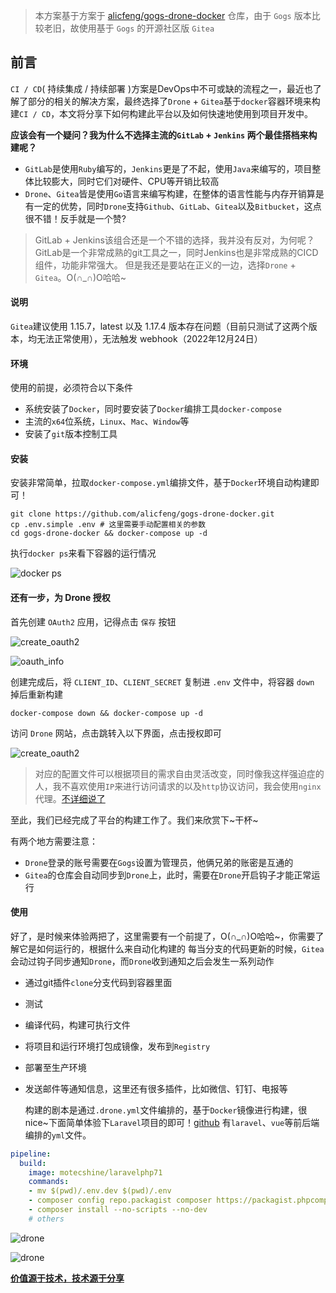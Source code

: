 > 本方案基于方案于 [alicfeng/gogs-drone-docker](https://github.com/alicfeng/gogs-drone-docker.git) 仓库，由于 `Gogs` 版本比较老旧，故使用基于 `Gogs` 的开源社区版 `Gitea`

## 前言

`CI / CD`( 持续集成 / 持续部署  )方案是DevOps中不可或缺的流程之一，最近也了解了部分的相关的解决方案，最终选择了`Drone` + `Gitea`基于`docker`容器环境来构建`CI / CD`，本文将分享下如何构建此平台以及如何快速地使用到项目开发中。

**应该会有一个疑问？我为什么不选择主流的`GitLab` + `Jenkins` 两个最佳搭档来构建呢？**

- `GitLab`是使用`Ruby`编写的，`Jenkins`更是了不起，使用`Java`来编写的，项目整体比较膨大，同时它们对硬件、CPU等开销比较高
- `Drone`、`Gitea`皆是使用`Go`语言来编写构建，在整体的语言性能与内存开销算是有一定的优势，同时`Drone`支持`Github`、`GitLab`、`Gitea`以及`Bitbucket`，这点很不错！反手就是一个赞?
> GitLab + Jenkins该组合还是一个不错的选择，我并没有反对，为何呢？GitLab是一个非常成熟的git工具之一，同时Jenkins也是非常成熟的CICD组件，功能非常强大。
> 但是我还是要站在正义的一边，选择`Drone` + `Gitea`。O(∩_∩)O哈哈~



#### 说明

`Gitea`建议使用 1.15.7，latest 以及 1.17.4 版本存在问题（目前只测试了这两个版本，均无法正常使用），无法触发 webhook（2022年12月24日）


#### 环境

使用的前提，必须符合以下条件
- 系统安装了`Docker`，同时要安装了`Docker`编排工具`docker-compose`
- 主流的`x64`位系统，`Linux`、`Mac`、`Window`等
- 安装了`git`版本控制工具



#### 安装
安装非常简单，拉取`docker-compose.yml`编排文件，基于`Docker`环境自动构建即可！
```shell
git clone https://github.com/alicfeng/gogs-drone-docker.git
cp .env.simple .env # 这里需要手动配置相关的参数
cd gogs-drone-docker && docker-compose up -d
```
执行`docker ps`来看下容器的运行情况

![docker ps](https://github.com/klzdy123/gitea_drone_docker/blob/2.0/file/docker_ps.png)

#### 还有一步，为 Drone 授权
首先创建 `OAuth2` 应用，记得点击 `保存` 按钮

![create_oauth2](https://github.com/klzdy123/gitea_drone_docker/blob/2.0/file/create_oauth2.png)

![oauth_info](https://github.com/klzdy123/gitea_drone_docker/blob/2.0/file/oauth_info.png)

创建完成后，将 `CLIENT_ID`、`CLIENT_SECRET` 复制进 `.env` 文件中，将容器 `down` 掉后重新构建
```shell
docker-compose down && docker-compose up -d
```
访问 `Drone` 网站，点击跳转入以下界面，点击授权即可

![create_oauth2](https://github.com/klzdy123/gitea_drone_docker/blob/2.0/file/drone_%20authorization.png)

> 对应的配置文件可以根据项目的需求自由灵活改变，同时像我这样强迫症的人，我不喜欢使用`IP`来进行访问请求的以及`http`协议访问，我会使用`nginx`代理。[不详细说了](https://www.jianshu.com/p/5d36ccb5af88)

至此，我们已经完成了平台的构建工作了。我们来欣赏下~干杯~

有两个地方需要注意：
- `Drone`登录的账号需要在`Gogs`设置为管理员，他俩兄弟的账密是互通的
- `Gitea`的仓库会自动同步到`Drone`上，此时，需要在`Drone`开启钩子才能正常运行



#### 使用
好了，是时候来体验两把了，这里需要有一个前提了，O(∩_∩)O哈哈~，你需要了解它是如何运行的，根据什么来自动化构建的
每当分支的代码更新的时候，`Gitea`会动过钩子同步通知`Drone`，而`Drone`收到通知之后会发生一系列动作
 - 通过git插件`clone`分支代码到容器里面
 - 测试
 - 编译代码，构建可执行文件
 - 将项目和运行环境打包成镜像，发布到`Registry`
 - 部署至生产环境
 - 发送邮件等通知信息，这里还有很多插件，比如微信、钉钉、电报等

   构建的剧本是通过`.drone.yml`文件编排的，基于`Docker`镜像进行构建，很nice~下面简单体验下`Laravel`项目的即可！[github](https://github.com/alicfeng/gitea_drone_docker/tree/1.0/drone) 有`laravel`、`vue`等前后端编排的`yml`文件。

```yml
pipeline:
  build:
    image: motecshine/laravelphp71
    commands:
    - mv $(pwd)/.env.dev $(pwd)/.env
    - composer config repo.packagist composer https://packagist.phpcomposer.com
    - composer install --no-scripts --no-dev
    # others
```
![drone](https://github.com/klzdy123/gitea_drone_docker/blob/2.0/file/image3.png)

![drone](https://github.com/klzdy123/gitea_drone_docker/blob/2.0/file/image2.png)


**[价值源于技术，技术源于分享](https://github.com/alicfeng)**